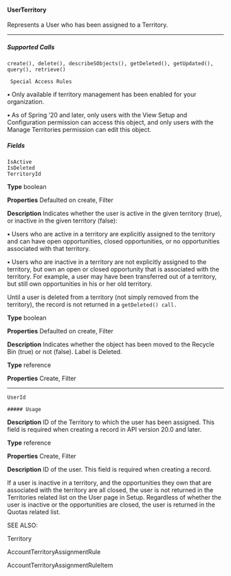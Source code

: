 #### UserTerritory

Represents a User who has been assigned to a Territory.


-----

##### Supported Calls
```
create(), delete(), describeSObjects(), getDeleted(), getUpdated(), query(), retrieve()

 Special Access Rules

```
**•** Only available if territory management has been enabled for your organization.

**•** As of Spring ’20 and later, only users with the View Setup and Configuration permission can access this object, and only users with
the Manage Territories permission can edit this object.

##### Fields

```
IsActive
IsDeleted
TerritoryId

```

**Type**
boolean

**Properties**
Defaulted on create, Filter

**Description**
Indicates whether the user is active in the given territory (true), or inactive in the
given territory (false):

**•** Users who are active in a territory are explicitly assigned to the territory and can
have open opportunities, closed opportunities, or no opportunities associated
with that territory.

**•** Users who are inactive in a territory are not explicitly assigned to the territory, but
own an open or closed opportunity that is associated with the territory. For
example, a user may have been transferred out of a territory, but still own
opportunities in his or her old territory.

Until a user is deleted from a territory (not simply removed from the territory), the
record is not returned in a `getDeleted() call.`

**Type**
boolean

**Properties**
Defaulted on create, Filter

**Description**
Indicates whether the object has been moved to the Recycle Bin (true) or not
(false). Label is Deleted.

**Type**
reference

**Properties**
Create, Filter


-----

```
UserId

##### Usage

```

**Description**
ID of the Territory to which the user has been assigned. This field is required when
creating a record in API version 20.0 and later.

**Type**
reference

**Properties**
Create, Filter

**Description**
ID of the user. This field is required when creating a record.


If a user is inactive in a territory, and the opportunities they own that are associated with the territory are all closed, the user is not returned
in the Territories related list on the User page in Setup. Regardless of whether the user is inactive or the opportunities are closed, the
user is returned in the Quotas related list.

SEE ALSO:

Territory

AccountTerritoryAssignmentRule

AccountTerritoryAssignmentRuleItem
